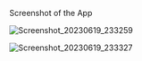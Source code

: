 Screenshot of the App

![Screenshot_20230619_233259](https://github.com/ShahirSammun/Flutter_Test/assets/135459672/0c8f32de-4d89-4000-b533-affd1017849f)

![Screenshot_20230619_233327](https://github.com/ShahirSammun/Flutter_Test/assets/135459672/c1942729-e018-4f26-baf0-6103430681e4)

